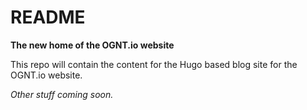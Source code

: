 # README

**The new home of the OGNT.io website**

This repo will contain the content for the Hugo based blog site for the OGNT.io
website.

*Other stuff coming soon.*
